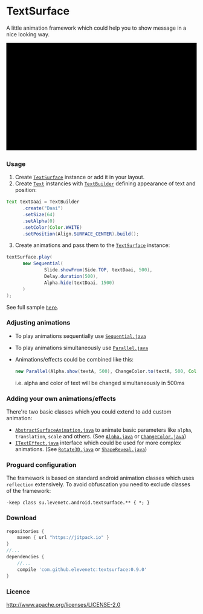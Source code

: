 # TextSurface

A little animation framework which could help you to show message in a nice looking way.

<p align="center"><img src="docs/demo.gif"/></p>

### Usage

1. Create [`TextSurface`](library/src/main/java/su/levenetc/android/textsurface/TextSurface.java) instance or add it in your layout.
2. Create [`Text`](library/src/main/java/su/levenetc/android/textsurface/Text.java) instancies with [`TextBuilder`](library/src/main/java/su/levenetc/android/textsurface/TextBuilder.java) defining appearance of text and position:

  ```Java
  Text textDaai = TextBuilder
  		.create("Daai")
  		.setSize(64)
  		.setAlpha(0)
  		.setColor(Color.WHITE)
  		.setPosition(Align.SURFACE_CENTER).build();
  ```
  
3. Create animations and pass them to the [`TextSurface`](library/src/main/java/su/levenetc/android/textsurface/TextSurface.java) instance:
  ```Java
  textSurface.play(
  		new Sequential(
  				Slide.showFrom(Side.TOP, textDaai, 500),
  				Delay.duration(500),
  				Alpha.hide(textDaai, 1500)
  		)
  );
  ```
  
See full sample [`here`](app/src/main/java/su/levenetc/android/textsurface/sample/checks/CookieThumperSample.java).
  
### Adjusting animations

- To play animations sequentially use [`Sequential.java`](library/src/main/java/su/levenetc/android/textsurface/animations/Sequential.java)
- To play animations simultaneously use [`Parallel.java`](library/src/main/java/su/levenetc/android/textsurface/animations/Parallel.java)
- Animations/effects could be combined like this:

  ```Java
  new Parallel(Alpha.show(textA, 500), ChangeColor.to(textA, 500, Color.RED))
  ```
  i.e. alpha and color of text will be changed simultaneously in 500ms

### Adding your own animations/effects
There're two basic classes which you could extend to add custom animation:
- [`AbstractSurfaceAnimation.java`](library/src/main/java/su/levenetc/android/textsurface/animations/AbstractSurfaceAnimation.java) to animate basic parameters like `alpha`, `translation`, `scale` and others. (See [`Alpha.java`](library/src/main/java/su/levenetc/android/textsurface/animations/Alpha.java) or [`ChangeColor.java`](library/src/main/java/su/levenetc/android/textsurface/animations/ChangeColor.java))
- [`ITextEffect.java`](library/src/main/java/su/levenetc/android/textsurface/interfaces/ITextEffect.java) interface which could be used for more complex animations. (See [`Rotate3D.java`](library/src/main/java/su/levenetc/android/textsurface/animations/Rotate3D.java) or [`ShapeReveal.java`](library/src/main/java/su/levenetc/android/textsurface/animations/ShapeReveal.java))

### Proguard configuration
The framework is based on standard android animation classes which uses `reflection` extensively. To avoid obfuscation you need to exclude classes of the framework:
```
-keep class su.levenetc.android.textsurface.** { *; }
```

### Download
```Groovy
repositories {
    maven { url "https://jitpack.io" }
}
//...
dependencies {
    //...
    compile 'com.github.elevenetc:textsurface:0.9.0'
}
```
### Licence
http://www.apache.org/licenses/LICENSE-2.0
